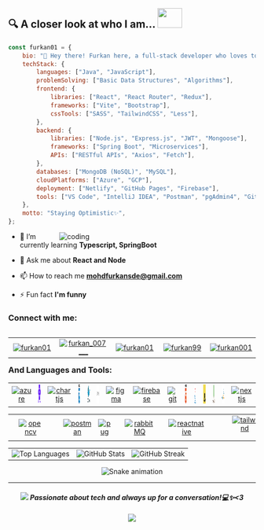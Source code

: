 <h2> 🔍 A closer look at who I am... <img src="https://i.imgur.com/muXaSFC.gif" height="40" width="50" /> </h2>

```js
const furkan01 = {
    bio: "👋 Hey there! Furkan here, a full-stack developer who loves to code, debug, and repeat. Always learning, always improving.",
    techStack: {
        languages: ["Java", "JavaScript"],
        problemSolving: ["Basic Data Structures", "Algorithms"],
        frontend: {
            libraries: ["React", "React Router", "Redux"],
            frameworks: ["Vite", "Bootstrap"],
            cssTools: ["SASS", "TailwindCSS", "Less"],
        },
        backend: {
            libraries: ["Node.js", "Express.js", "JWT", "Mongoose"],
            frameworks: ["Spring Boot", "Microservices"],
            APIs: ["RESTful APIs", "Axios", "Fetch"],
        },
        databases: ["MongoDB (NoSQL)", "MySQL"],
        cloudPlatforms: ["Azure", "GCP"],
        deployment: ["Netlify", "GitHub Pages", "Firebase"],
        tools: ["VS Code", "IntelliJ IDEA", "Postman", "pgAdmin4", "Git", "JIRA", "Docker"],
    },
    motto: "Staying Optimistic✨",
};

```

<img align="right" alt="coding" width="400" src="https://cdn.dribbble.com/users/1162077/screenshots/3848914/programmer.gif"/>
  
- 🌱 I’m currently learning **Typescript, SpringBoot**

- 💬 Ask me about **React and Node**

- 📫 How to reach me **mohdfurkansde@gmail.com**

- ⚡ Fun fact **I'm funny**

 </p>
 
 
<h3 align="left">Connect with me:</h3>


<table align="left">
  <tr>
<p align="left">
    
<td align="center" width="100">
<a href="https://linkedin.com/in/furkan01" target="blank"><img align="center" src="https://raw.githubusercontent.com/rahuldkjain/github-profile-readme-generator/master/src/images/icons/Social/linked-in-alt.svg" alt="furkan01" height="30" width="40" /></a>
 </td>

<td align="center" width="100">
<a href="https://instagram.com/furkan_007___" target="blank"><img align="center" src="https://raw.githubusercontent.com/rahuldkjain/github-profile-readme-generator/master/src/images/icons/Social/instagram.svg" alt="furkan_007___" height="30" width="40" /></a>
</td>

<td align="center" width="100">
<a href="https://www.hackerrank.com/furkan01" target="blank"><img align="center" src="https://raw.githubusercontent.com/rahuldkjain/github-profile-readme-generator/master/src/images/icons/Social/hackerrank.svg" alt="furkan01" height="30" width="40" /></a>
</td>

<td align="center" width="100">
<a href="https://www.leetcode.com/furkan99" target="blank"><img align="center" src="https://raw.githubusercontent.com/rahuldkjain/github-profile-readme-generator/master/src/images/icons/Social/leet-code.svg" alt="furkan99" height="30" width="40" /></a>
</td>

<td align="center" width="100">
<a href="https://auth.geeksforgeeks.org/user/furkan001" target="blank">
<img align="center" src="https://raw.githubusercontent.com/rahuldkjain/github-profile-readme-generator/master/src/images/icons/Social/geeks-for-geeks.svg" alt="furkan001" height="30" width="40" />
    </a>
  </td>
  </p>
 </tr>
</table>

<br>
<h3 align="left"> And Languages and Tools:</h3> 

<table align="center">
  <tr>
  
<p align="left">
 
  <!-- Section 1 (15 Technologies) -->
  <td align="center" width="100">
  <a href="https://azure.microsoft.com/en-in/" target="_blank" rel="noreferrer">
    <img src="https://www.vectorlogo.zone/logos/microsoft_azure/microsoft_azure-icon.svg" alt="azure" width="40" height="40"/>
  </a> 
  </td>

<td align="center" width="100">
  <a href="https://getbootstrap.com" target="_blank" rel="noreferrer">
    <img src="https://raw.githubusercontent.com/devicons/devicon/master/icons/bootstrap/bootstrap-plain-wordmark.svg" alt="bootstrap" width="40" height="40"/>
  </a> 
</td>

<td align="center" width="100">
  <a href="https://www.chartjs.org" target="_blank" rel="noreferrer">
    <img src="https://www.chartjs.org/media/logo-title.svg" alt="chartjs" width="40" height="40"/>
  </a> 
</td>

<td align="center" width="100">
  <a href="https://www.w3schools.com/css/" target="_blank" rel="noreferrer">
    <img src="https://raw.githubusercontent.com/devicons/devicon/master/icons/css3/css3-original-wordmark.svg" alt="css3" width="40" height="40"/>
  </a> 
  </td>

<td align="center" width="100">
  <a href="https://www.docker.com/" target="_blank" rel="noreferrer">
    <img src="https://raw.githubusercontent.com/devicons/devicon/master/icons/docker/docker-original-wordmark.svg" alt="docker" width="40" height="40"/>
  </a> 
  </td>

<td align="center" width="100">
  <a href="https://expressjs.com" target="_blank" rel="noreferrer">
    <img src="https://raw.githubusercontent.com/devicons/devicon/master/icons/express/express-original-wordmark.svg" alt="express" width="40" height="40"/>
  </a> 
  </td>

<td align="center" width="100">
  <a href="https://www.figma.com/" target="_blank" rel="noreferrer">
    <img src="https://www.vectorlogo.zone/logos/figma/figma-icon.svg" alt="figma" width="40" height="40"/>
  </a> 
  </td>

<td align="center" width="100">
  <a href="https://firebase.google.com/" target="_blank" rel="noreferrer">
    <img src="https://www.vectorlogo.zone/logos/firebase/firebase-icon.svg" alt="firebase" width="40" height="40"/>
  </a> 
  </td>

<td align="center" width="100">
  <a href="https://git-scm.com/" target="_blank" rel="noreferrer">
    <img src="https://www.vectorlogo.zone/logos/git-scm/git-scm-icon.svg" alt="git" width="40" height="40"/>
  </a> 
  </td>

<td align="center" width="100">
  <a href="https://www.w3.org/html/" target="_blank" rel="noreferrer">
    <img src="https://raw.githubusercontent.com/devicons/devicon/master/icons/html5/html5-original-wordmark.svg" alt="html5" width="40" height="40"/>
  </a> 
  </td>

<td align="center" width="100">
  <a href="https://www.java.com" target="_blank" rel="noreferrer">
    <img src="https://raw.githubusercontent.com/devicons/devicon/master/icons/java/java-original.svg" alt="java" width="40" height="40"/>
  </a> 
  </td>

<td align="center" width="100">
  <a href="https://developer.mozilla.org/en-US/docs/Web/JavaScript" target="_blank" rel="noreferrer">
    <img src="https://raw.githubusercontent.com/devicons/devicon/master/icons/javascript/javascript-original.svg" alt="javascript" width="40" height="40"/>
  </a> 
  </td>

<td align="center" width="100">
  <a href="https://www.mongodb.com/" target="_blank" rel="noreferrer">
    <img src="https://raw.githubusercontent.com/devicons/devicon/master/icons/mongodb/mongodb-original-wordmark.svg" alt="mongodb" width="40" height="40"/>
  </a> 
  </td>

<td align="center" width="100">
  <a href="https://www.mysql.com/" target="_blank" rel="noreferrer">
    <img src="https://raw.githubusercontent.com/devicons/devicon/master/icons/mysql/mysql-original-wordmark.svg" alt="mysql" width="40" height="40"/>
  </a> 
  </td>

<td align="center" width="100">
  <a href="https://nextjs.org/" target="_blank" rel="noreferrer">
    <img src="https://cdn.worldvectorlogo.com/logos/nextjs-2.svg" alt="nextjs" width="40" height="40"/>
  </a> 
  </td>
</p>
 </tr>
</table>


<table align="center">
  <tr>
<p align="left" >
<td align="center" width="100">
  <!-- Section 2 (14 Technologies) -->
  <a href="https://nodejs.org" target="_blank" rel="noreferrer">
    <img src="https://raw.githubusercontent.com/devicons/devicon/master/icons/nodejs/nodejs-original-wordmark.svg" alt="nodejs" width="40" height="40"/>
  </a>
</td>
  
  <td align="center" width="100">
  <a href="https://opencv.org/" target="_blank" rel="noreferrer">
    <img src="https://www.vectorlogo.zone/logos/opencv/opencv-icon.svg" alt="opencv" width="40" height="40"/>
  </a> 
</td>
  
  <td align="center" width="100">
  <a href="https://www.photoshop.com/en" target="_blank" rel="noreferrer">
    <img src="https://raw.githubusercontent.com/devicons/devicon/master/icons/photoshop/photoshop-line.svg" alt="photoshop" width="40" height="40"/>
  </a> 
</td>
  
  <td align="center" width="100">
  <a href="https://www.postgresql.org" target="_blank" rel="noreferrer">
    <img src="https://raw.githubusercontent.com/devicons/devicon/master/icons/postgresql/postgresql-original-wordmark.svg" alt="postgresql" width="40" height="40"/>
  </a> 
</td>
  
  <td align="center" width="100">
  <a href="https://postman.com" target="_blank" rel="noreferrer">
    <img src="https://www.vectorlogo.zone/logos/getpostman/getpostman-icon.svg" alt="postman" width="40" height="40"/>
  </a> 
</td>
  
  <td align="center" width="100">
  <a href="https://pugjs.org" target="_blank" rel="noreferrer">
    <img src="https://cdn.worldvectorlogo.com/logos/pug.svg" alt="pug" width="40" height="40"/>
  </a> 
  </td>
  
 <td align="center" width="100">
  <a href="https://www.python.org" target="_blank" rel="noreferrer">
    <img src="https://raw.githubusercontent.com/devicons/devicon/master/icons/python/python-original.svg" alt="python" width="40" height="40"/>
  </a> 
</td>
  
 <td align="center" width="100">
  <a href="https://www.rabbitmq.com" target="_blank" rel="noreferrer">
    <img src="https://www.vectorlogo.zone/logos/rabbitmq/rabbitmq-icon.svg" alt="rabbitMQ" width="40" height="40"/>
  </a> 
</td>
  
   <td align="center" width="100">
  <a href="https://reactjs.org/" target="_blank" rel="noreferrer">
    <img src="https://raw.githubusercontent.com/devicons/devicon/master/icons/react/react-original-wordmark.svg" alt="react" width="40" height="40"/>
  </a> 
</td>
  
   <td align="center" width="100">
  <a href="https://reactnative.dev/" target="_blank" rel="noreferrer">
    <img src="https://reactnative.dev/img/header_logo.svg" alt="reactnative" width="40" height="40"/>
  </a> 
  </td>
     
 <td align="center" width="100">
  <a href="https://redis.io" target="_blank" rel="noreferrer">
    <img src="https://raw.githubusercontent.com/devicons/devicon/master/icons/redis/redis-original-wordmark.svg" alt="redis" width="40" height="40"/>
  </a> 
</td>
  
  <td align="center" width="100">
  <a href="https://redux.js.org" target="_blank" rel="noreferrer">
    <img src="https://raw.githubusercontent.com/devicons/devicon/master/icons/redux/redux-original.svg" alt="redux" width="40" height="40"/>
  </a>
</td>
  
  <td align="center" width="100">
  <a href="https://sass-lang.com" target="_blank" rel="noreferrer">
    <img src="https://raw.githubusercontent.com/devicons/devicon/master/icons/sass/sass-original.svg" alt="sass" width="40" height="40"/>
  </a>   
 </td>

  <td align="center" width="100">
  <a href="https://tailwindcss.com/" target="_blank" rel="noreferrer">
    <img src="https://www.vectorlogo.zone/logos/tailwindcss/tailwindcss-icon.svg" alt="tailwind" width="40" height="40"/>
  </a> 
</p>
</td>

 </tr>
</table>



<table>
  <tr>
    <td>
      <img src="https://github-readme-stats.vercel.app/api/top-langs?username=mohdfurkan01&show_icons=true&locale=en&layout=compact" alt="Top Languages" style="height: 200px;" />
    </td>
    <td>
      <img src="https://github-readme-stats.vercel.app/api?username=mohdfurkan01&show_icons=true&locale=en" alt="GitHub Stats" />
    </td>
    <td>
      <img src="https://github-readme-streak-stats.herokuapp.com/?user=mohdfurkan01" alt="GitHub Streak" />
    </td>
  </tr>
</table>


<div align="center">


![Snake animation](https://github.com/zieldecastro/zieldecastro/blob/output/github-contribution-grid-snake.svg)


  ---
  #### <img src="https://media.giphy.com/media/WygrrSksa7x4PHFXxM/giphy.gif" height="30"> <em><b>Passionate about tech and always up for a conversation!</b>💻✨<3</em>

  ![](https://komarev.com/ghpvc/?username=mohdfurkan01&color=blueviolet)

</div>




